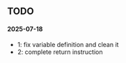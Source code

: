 ## TODO



#### 2025-07-18

- 1: fix variable definition and clean it 
- 2: complete return instruction

